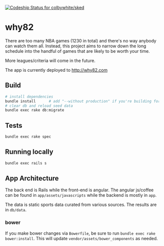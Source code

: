 [ ![Codeship Status for colbywhite/sked](https://codeship.com/projects/b9dbf740-2ff0-0133-67fb-468561e42530/status?branch=master)](https://codeship.com/projects/99538)

# why82

There are too many NBA games (1230 in total) and there's no way anybody can watch them all.
Instead, this project aims to narrow down the long schedule into the handful of games that are likely to be
worth your time.

More leagues/criteria will come in the future. 

The app is currently deployed to http://why82.com

## Build

```bash
# install dependencies
bundle install      # add "--without production" if you're building for dev
# clear db and reload seed data
bundle exec rake db:migrate 
```

## Tests

```bash
bundle exec rake spec
```

## Running locally

```bash
bundle exec rails s
```

## App Architecture

The back end is Rails while the front-end is angular. The angular js/coffee can
be found in `app/assets/javascripts` while the backend is mostly in `app`. 

The data is static sports data curated from various sources. The results are in 
`db/data`.

### bower
If you make bower changes via `Bowerfile`, be sure to run `bundle exec rake bower:install`. 
This will update `vendor/assets/bower_components` as needed.
